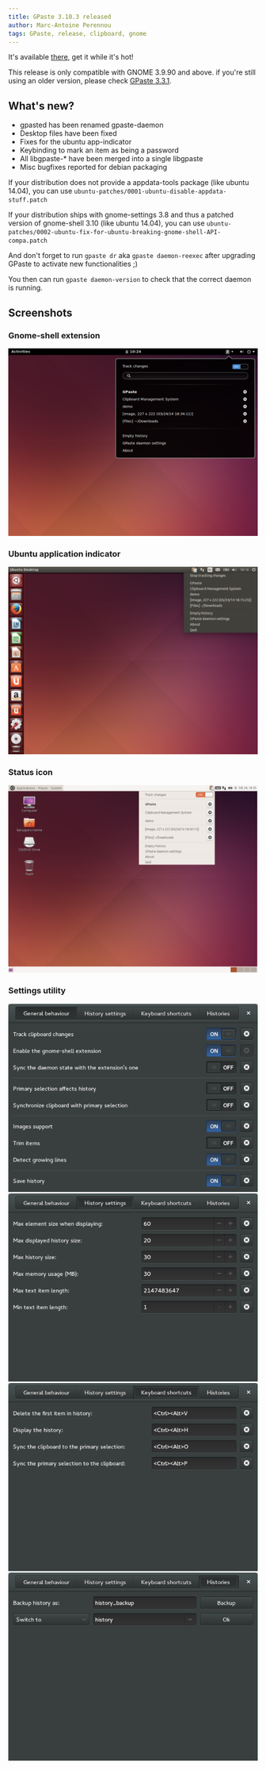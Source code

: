 ```yaml
---
title: GPaste 3.10.3 released
author: Marc-Antoine Perennou
tags: GPaste, release, clipboard, gnome
---
```


It's available [there](http://www.imagination-land.org/files/gpaste/gpaste-3.10.3.tar.xz), get it while it's hot!

This release is only compatible with GNOME 3.9.90 and above. if you're still using an older version, please check
[GPaste 3.3.1](http://www.imagination-land.org/posts/2014-03-22-gpaste-3.3.1-released.html).

## What's new?

- gpasted has been renamed gpaste-daemon
- Desktop files have been fixed
- Fixes for the ubuntu app-indicator
- Keybinding to mark an item as being a password
- All libgpaste-\* have been merged into a single libgpaste
- Misc bugfixes reported for debian packaging

If your distribution does not provide a appdata-tools package (like ubuntu 14.04), you can use `ubuntu-patches/0001-ubuntu-disable-appdata-stuff.patch`

If your distribution ships with gnome-settings 3.8 and thus a patched version of gnome-shell 3.10 (like ubuntu 14.04), you can use `ubuntu-patches/0002-ubuntu-fix-for-ubuntu-breaking-gnome-shell-API-compa.patch`

And don't forget to run `gpaste dr` aka `gpaste daemon-reexec` after upgrading GPaste to activate new functionalities ;)

You then can run `gpaste daemon-version` to check that the correct daemon is running.

## Screenshots

### Gnome-shell extension

<img src="/images/GPaste/Extension-2.png" alt="Extension-2"/>

### Ubuntu application indicator

<img src="/images/GPaste/AppIndicator-1.png" alt="AppIndicator-1"/>

### Status icon

<img src="/images/GPaste/Applet-1.png" alt="Applet-1"/>

### Settings utility

<img src="/images/GPaste/Settings-1-1.png" alt="Settings-1-1"/>

<img src="/images/GPaste/Settings-2-1.png" alt="Settings-2-1"/>

<img src="/images/GPaste/Settings-3-1.png" alt="Settings-3-1"/>

<img src="/images/GPaste/Settings-4-1.png" alt="Settings-4-1"/>
